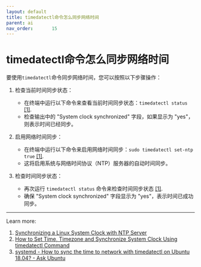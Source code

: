 ```yaml
---
layout: default
title: timedatectl命令怎么同步网络时间
parent: ai
nav_order:       15
---
```


# timedatectl命令怎么同步网络时间

要使用`timedatectl`命令同步网络时间，您可以按照以下步骤操作：

1. 检查当前时间同步状态：
   - 在终端中运行以下命令来查看当前时间同步状态：`timedatectl status` [[1]](https://tecadmin.net/synchronizing-a-linux-system-clock-with-ntp-server/).
   - 检查输出中的 "System clock synchronized" 字段，如果显示为 "yes"，则表示时间已经同步。

2. 启用网络时间同步：
   - 在终端中运行以下命令来启用网络时间同步：`sudo timedatectl set-ntp true` [[1]](https://tecadmin.net/synchronizing-a-linux-system-clock-with-ntp-server/).
   - 这将启用系统与网络时间协议（NTP）服务器的自动时间同步。

3. 检查时间同步状态：
   - 再次运行 `timedatectl status` 命令来检查时间同步状态 [[1]](https://tecadmin.net/synchronizing-a-linux-system-clock-with-ntp-server/).
   - 确保 "System clock synchronized" 字段显示为 "yes"，表示时间已成功同步。

---
Learn more:

1. [Synchronizing a Linux System Clock with NTP Server](https://tecadmin.net/synchronizing-a-linux-system-clock-with-ntp-server/)
2. [How to Set Time, Timezone and Synchronize System Clock Using timedatectl Command](https://www.tecmint.com/set-time-timezone-and-synchronize-time-using-timedatectl-command/)
3. [systemd - How to sync the time to network with timedatectl on Ubuntu 18.04? - Ask Ubuntu](https://askubuntu.com/questions/1058593/how-to-sync-the-time-to-network-with-timedatectl-on-ubuntu-18-04)
